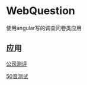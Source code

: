 # WebQuestion #
使用angular写的调查问卷类应用

## 应用 ##
[公司测评](http://wsdslm.github.io/WebQuestion/app/company-review.html)

[50音测试](http://wsdslm.github.io/WebQuestion/app/50yin.html)